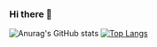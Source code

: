 ### Hi there 👋

![Anurag's GitHub stats](https://github-readme-stats.vercel.app/api?username=boriskhalkov&show_icons=true)
[![Top Langs](https://github-readme-stats.vercel.app/api/top-langs/?username=boriskhalkov&layout=compact)](https://github.com/boriskhalkov/github-readme-stats)

<!--
**BorisKhalkov/BorisKhalkov** is a ✨ _special_ ✨ repository because its `README.md` (this file) appears on your GitHub profile.

Here are some ideas to get you started:

- 🔭 I’m currently working on ...
- 🌱 I’m currently learning ...
- 👯 I’m looking to collaborate on ...
- 🤔 I’m looking for help with ...
- 💬 Ask me about ...
- 📫 How to reach me: ...
- 😄 Pronouns: ...
- ⚡ Fun fact: ...
-->
